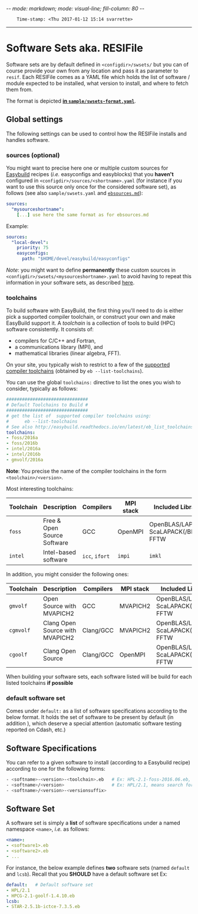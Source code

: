 -*- mode: markdown; mode: visual-line; fill-column: 80 -*-

        Time-stamp: <Thu 2017-01-12 15:14 svarrette>

-----------------------------
# Software Sets aka. RESIFile

Software sets are by default defined in `<configdir>/swsets/` but you can of course provide your own from any location and pass it as parameter to `resif`.
Each RESIFile comes as a YAML file which holds the list of software / module expected to be installed, what version to install, and where to fetch them from.

The format is depicted [__in `sample/swsets-format.yaml`__](sample/swsets-format.yaml).

## Global settings

The following settings can be used to control how the RESIFile installs and handles software.

### sources (optional)

You might want to precise here one or multiple custom sources for [Easybuild](https://hpcugent.github.io/easybuild) recipes (_i.e._ easyconfigs and easyblocks) that you **haven't** configured in `<configdir>/sources/<shortname>.yaml` (for instance if you want to use this source only once for the considered software set), as follows (see also `sample/swsets.yaml` and [`ebsources.md`](ebsources.md)):

~~~yaml
sources:
  "mysourceshortname":
    [...] use here the same format as for ebsources.md
~~~

Example:

~~~yaml
sources:
  "local-devel":
    priority: 75
    easyconfigs:
      path: "$HOME/devel/easybuild/easyconfigs"
~~~

_Note_: you might want to define __permanently__ these custom sources in `<configdir>/swsets/<mysourceshortname>.yaml` to avoid having to repeat this information in your software sets, as described [here](ebsources.md).

### toolchains

To build software with EasyBuild, the first thing you'll need to do is either pick a supported compiler toolchain, or construct your own and make EasyBuild support it.
A _toolchain_ is a collection of tools to build (HPC) software consistently.
It consists of:

* compilers for C/C++ and Fortran,
* a communications library (MPI), and
* mathematical libraries (linear algebra, FFT).

On your site, you typically wish to restrict to a few of the [supported compiler toolchains](http://easybuild.readthedocs.io/en/latest/eb_list_toolchains.html) (obtained by `eb --list-toolchains`).

You can use the global `toolchains:` directive to list the ones you wish to consider, typically as follows:

```yaml
###############################
# Default Toolchains to Build #
###############################
# get the list of  supported compiler toolchains using:
#      eb --list-toolchains
# See also http://easybuild.readthedocs.io/en/latest/eb_list_toolchains.html
toolchains:
- foss/2016a
- foss/2016b
- intel/2016a
- intel/2016b
- gmvolf/2016a
```

__Note__: You precise the name of the compiler toolchains in the form `<toolchain>/<version>`.

Most interesting toolchains:

| Toolchain | Description                     | Compilers      | MPI stack | Included Libraries                       |
|-----------|---------------------------------|----------------|-----------|------------------------------------------|
| `foss`    | Free & Open Source Software     | GCC            | OpenMPI   | OpenBLAS/LAPACK, ScaLAPACK(/BLACS), FFTW |
| `intel`   | Intel-based software            | `icc`, `ifort` | `impi`    | `imkl`                                   |

In addition, you might consider the following ones:

| Toolchain | Description                     | Compilers      | MPI stack | Included Libraries                       |
|-----------|---------------------------------|----------------|-----------|------------------------------------------|
| `gmvolf`  | Open Source with MVAPICH2       | GCC            | MVAPICH2  | OpenBLAS/LAPACK, ScaLAPACK(/BLACS), FFTW |
| `cgmvolf` | Clang Open Source with MVAPICH2 | Clang/GCC      | MVAPICH2  | OpenBLAS/LAPACK, ScaLAPACK(/BLACS), FFTW |
| `cgoolf`  | Clang Open Source               | Clang/GCC      | OpenMPI   | OpenBLAS/LAPACK, ScaLAPACK(/BLACS), FFTW |

When building your software sets, each software listed will be build for each listed toolchains __if possible__

### default software set

Comes under `default:` as a list of software specifications according to the below format.
It holds the set of software to be present by default (in addition ), which deserve a special attention (automatic software testing reported on Cdash, etc.)

## Software Specifications

You can refer to a given software to install (according to a Easybuild recipe) according to one for the following forms:

~~~bash
- <softname>-<version>-<toolchain>.eb   # Ex: HPL-2.1-foss-2016.06.eb, means install exactly that EB file
- <softname>/<version>                  # Ex: HPL/2.1, means search for HPL-2.1*.eb and build the latest for the considered toolchains
- <softname>/<version>-<versionsuffix>
~~~

## Software Set

A software set is simply a **list** of software specifications under a named namespace `<name>`, _i.e._ as follows:

```yaml
<name>:
- <software1>.eb
- <software2>.eb
- ...
```

For instance, the below example defines **two** software sets (named `default` and `lcsb`).
Recall that you **SHOULD** have a default software set
Ex:

```yaml
default:   # Default software set
- HPL/2.1
- HPCG-2.1-goolf-1.4.10.eb
lcsb:
- STAR-2.5.1b-ictce-7.3.5.eb
```
